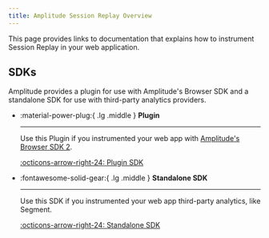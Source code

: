 ```yaml
---
title: Amplitude Session Replay Overview
---
```


This page provides links to documentation that explains how to instrument Session Replay in your web application.

## SDKs

Amplitude provides a plugin for use with Amplitude's Browser SDK and a standalone SDK for use with third-party analytics providers.

<div class="grid cards" markdown>

- :material-power-plug:{ .lg .middle } __Plugin__

    ---

    Use this Plugin if you instrumented your web app with [Amplitude's Browser SDK 2](/data/sdks/browser-2/).

    [:octicons-arrow-right-24: Plugin SDK](/session-replay/sdks/plugin/)

- :fontawesome-solid-gear:{ .lg .middle } __Standalone SDK__

    ---

    Use this SDK if you instrumented your web app third-party analytics, like Segment.

    [:octicons-arrow-right-24: Standalone SDK](/session-replay/sdks/standalone/)